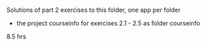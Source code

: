 Solutions of part 2 exercises to this folder, one app per folder

- the project courseinfo for exercises 2.1 - 2.5 as folder courseinfo
 

8.5 hrs 